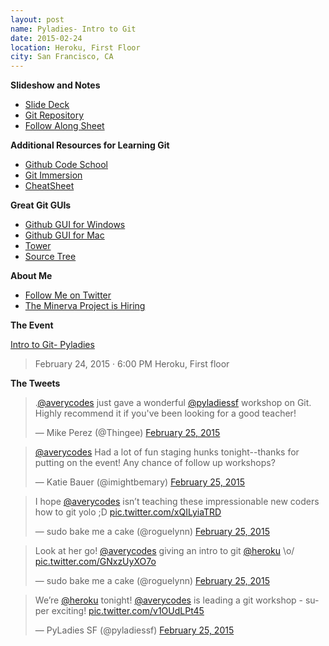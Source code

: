 ```yaml
---
layout: post
name: Pyladies- Intro to Git
date: 2015-02-24
location: Heroku, First Floor
city: San Francisco, CA
---
```


**Slideshow and Notes**

* [Slide Deck](http://slides.com/averycodes/git-for-pyladies)
* [Git Repository](https://github.com/AveryWorkshops/teaching-git)
* [Follow Along Sheet](https://docs.google.com/document/d/1mCDG5PIBGttMTvlD-VjpwruwCX9dWTFOmT57wLTgoTc/edit?usp=sharing)

**Additional Resources for Learning Git**

* [Github Code School](https://try.github.io/levels/1/challenges/1)
* [Git Immersion](http://gitimmersion.com/)
* [CheatSheet](https://training.github.com/kit/downloads/github-git-cheat-sheet.pdf)

**Great Git GUIs**

* [Github GUI for Windows](https://windows.github.com/)
* [Github GUI for Mac](https://mac.github.com/)
* [Tower](http://www.git-tower.com/)
* [Source Tree](http://www.sourcetreeapp.com/)

**About Me**

* [Follow Me on Twitter](http://twitter.com/averycodes)
* [The Minerva Project is Hiring](http://www.minervaproject.com/about/)


**The Event**

[Intro to Git- Pyladies](http://www.meetup.com/PyLadiesSF/events/220460450/)

> February 24, 2015 · 6:00 PM
> Heroku, First floor

**The Tweets**

<blockquote class="twitter-tweet" lang="en"><p>.<a href="https://twitter.com/averycodes">@averycodes</a> just gave a wonderful <a href="https://twitter.com/pyladiessf">@pyladiessf</a> workshop on Git. Highly recommend it if you&#39;ve been looking for a good teacher!</p>&mdash; Mike Perez (@Thingee) <a href="https://twitter.com/Thingee/status/570461224095391744">February 25, 2015</a></blockquote>
<script async src="//platform.twitter.com/widgets.js" charset="utf-8"></script>

<blockquote class="twitter-tweet" lang="en"><p><a href="https://twitter.com/averycodes">@averycodes</a> Had a lot of fun staging hunks tonight--thanks for putting on the event! Any chance of follow up workshops?</p>&mdash; Katie Bauer (@imightbemary) <a href="https://twitter.com/imightbemary/status/570450919243919363">February 25, 2015</a></blockquote>
<script async src="//platform.twitter.com/widgets.js" charset="utf-8"></script>

<blockquote class="twitter-tweet" lang="en"><p>I hope <a href="https://twitter.com/averycodes">@averycodes</a> isn’t teaching these impressionable new coders how to git yolo ;D <a href="http://t.co/xQILyiaTRD">pic.twitter.com/xQILyiaTRD</a></p>&mdash; sudo bake me a cake (@roguelynn) <a href="https://twitter.com/roguelynn/status/570436095868973056">February 25, 2015</a></blockquote>
<script async src="//platform.twitter.com/widgets.js" charset="utf-8"></script>

<blockquote class="twitter-tweet" lang="en"><p>Look at her go! <a href="https://twitter.com/averycodes">@averycodes</a> giving an intro to git <a href="https://twitter.com/heroku">@heroku</a> \o/ <a href="http://t.co/GNxzUyXO7o">pic.twitter.com/GNxzUyXO7o</a></p>&mdash; sudo bake me a cake (@roguelynn) <a href="https://twitter.com/roguelynn/status/570420756628135936">February 25, 2015</a></blockquote>
<script async src="//platform.twitter.com/widgets.js" charset="utf-8"></script>

<blockquote class="twitter-tweet" lang="en"><p>We’re <a href="https://twitter.com/heroku">@heroku</a> tonight! <a href="https://twitter.com/averycodes">@averycodes</a> is leading a git workshop - super exciting! <a href="http://t.co/v1OUdLPt45">pic.twitter.com/v1OUdLPt45</a></p>&mdash; PyLadies SF (@pyladiessf) <a href="https://twitter.com/pyladiessf/status/570404870458486784">February 25, 2015</a></blockquote>
<script async src="//platform.twitter.com/widgets.js" charset="utf-8"></script>
